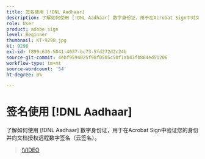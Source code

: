 ```yaml
---
title: 签名使用 [!DNL Aadhaar]
description: 了解如何使用 [!DNL Aadhaar] 数字身份证，用于在Acrobat Sign中对文档进行身份验证和授权远程数字签名（云签名）
role: User
product: adobe sign
level: Beginner
thumbnail: KT-9298.jpg
kt: 9298
exl-id: f899c636-5041-4037-bc73-5fd272d2c24b
source-git-commit: 4ebf9594025f98f0505c58f1ab43fb864ed51206
workflow-type: tm+mt
source-wordcount: '54'
ht-degree: 0%

---
```


# 签名使用 [!DNL Aadhaar]

了解如何使用 [!DNL Aadhaar] 数字身份证，用于在Acrobat Sign中验证您的身份并向文档授权远程数字签名（云签名）。

>[!VIDEO](https://video.tv.adobe.com/v/338362?quality=12&learn=on&hidetitle=true)
